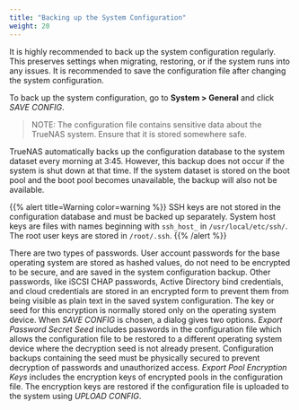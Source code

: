 ```yaml
---
title: "Backing up the System Configuration"
weight: 20
---
```


It is highly recommended to back up the system configuration regularly. This
preserves settings when migrating, restoring, or if the system runs into any
issues. It is recommended to save the configuration file after changing
the system configuration.

To back up the system configuration, go to **System > General** and click
*SAVE CONFIG*.
> NOTE: The configuration file contains sensitive data about the TrueNAS system.
> Ensure that it is stored somewhere safe.

TrueNAS automatically backs up the configuration database to the system dataset
every morning at 3:45. However, this backup does not occur if the system is shut
down at that time. If the system dataset is stored on the boot pool and the boot
pool becomes unavailable, the backup will also not be available.

{{% alert title=Warning color=warning %}}
SSH keys are not stored in the configuration database and must be backed up
separately. System host keys are files with names beginning with `ssh_host_` in
`/usr/local/etc/ssh/`. The root user keys are stored in `/root/.ssh`.
{{% /alert %}}

There are two types of passwords. User account passwords for the base operating
system are stored as hashed values, do not need to be encrypted to be secure,
and are saved in the system configuration backup. Other passwords, like iSCSI
CHAP passwords, Active Directory bind credentials, and cloud credentials are
stored in an encrypted form to prevent them from being visible as plain text in
the saved system configuration. The key or seed for this encryption is normally
stored only on the operating system device. When *SAVE CONFIG* is chosen, a
dialog gives two options. *Export Password Secret Seed* includes passwords in
the configuration file which allows the configuration file to be restored to a
different operating system device where the decryption seed is not already
present. Configuration backups containing the seed must be physically secured
to prevent decryption of passwords and unauthorized access.
*Export Pool Encryption Keys* includes the encryption keys of encrypted pools
in the configuration file. The encryption keys are restored if the configuration
file is uploaded to the system using *UPLOAD CONFIG*.

